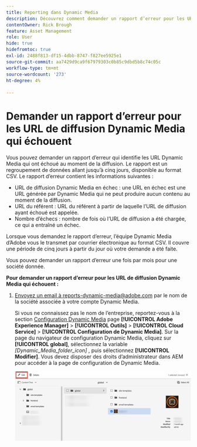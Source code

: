 ```yaml
---
title: Reporting dans Dynamic Media
description: Découvrez comment demander un rapport d’erreur pour les URL de diffusion Dynamic Media qui échouent.
contentOwner: Rick Brough
feature: Asset Management
role: User
hide: true
hidefromtoc: true
exl-id: 2488f813-df15-4dbb-8747-f827ee5925e1
source-git-commit: aa7429d9ca9f67979303c0b85c9dbd5b8c74c05c
workflow-type: tm+mt
source-wordcount: '273'
ht-degree: 4%

---
```


# Demander un rapport d’erreur pour les URL de diffusion Dynamic Media qui échouent

Vous pouvez demander un rapport d’erreur qui identifie les URL Dynamic Media qui ont échoué au moment de la diffusion. Le rapport est un regroupement de données allant jusqu’à cinq jours, disponible au format CSV. Le rapport d’erreur contient les informations suivantes :

* URL de diffusion Dynamic Media en échec : une URL en échec est une URL générée par Dynamic Media qui ne peut produire aucun contenu au moment de la diffusion.
* URL du référent : URL du référent à partir de laquelle l’URL de diffusion ayant échoué est appelée.
* Nombre d’échecs : nombre de fois où l’URL de diffusion a été chargée, ce qui a entraîné un échec.

Lorsque vous demandez le rapport d’erreur, l’équipe Dynamic Media d’Adobe vous le transmet par courrier électronique au format CSV. Il couvre une période de cinq jours à partir du jour où votre demande a été faite.

Vous pouvez demander un rapport d’erreur une fois par mois pour une société donnée.

**Pour demander un rapport d’erreur pour les URL de diffusion Dynamic Media qui échouent :**

1. [Envoyez un email à reports-dynamic-media@adobe.com](mailto:reports-dynamic-media@adobe.com) par le nom de la société associée à votre compte Dynamic Media.

   Si vous ne connaissez pas le nom de l’entreprise, reportez-vous à la section [Configuration Dynamic Media](https://experienceleague.adobe.com/docs/experience-manager-cloud-service/content/assets/dynamicmedia/config-dm.html?lang=fr#configuring-dynamic-media-cloud-services) page **[!UICONTROL Adobe Experience Manager]** > **[!UICONTROL Outils]** > **[!UICONTROL Cloud Service]** > **[!UICONTROL Configuration de Dynamic Media]**. Sur la page du navigateur de configuration Dynamic Media, cliquez sur **[!UICONTROL global]**, sélectionnez la variable *[Dynamic_Media_folder_icon]* , puis sélectionnez **[!UICONTROL Modifier]**. Vous devez disposer des droits d’administrateur dans AEM pour accéder à la page de configuration de Dynamic Media.

   ![Accès à la page Configuration de Dynamic Media .](/help/assets/dynamic-media/assets/reporting-accessdmconfig.png)
